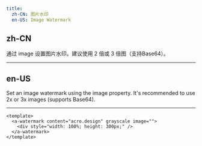 ```yaml
title:
  zh-CN: 图片水印
  en-US: Image Watermark
```

## zh-CN

通过 image 设置图片水印。建议使用 2 倍或 3 倍图（支持Base64）。

---

## en-US

Set an image watermark using the image property. It's recommended to use 2x or 3x images (supports Base64).

---

```vue
<template>
  <a-watermark content="acro.design" grayscale image="">
    <div style="width: 100%; height: 300px;" />
  </a-watermark>
</template>
```
